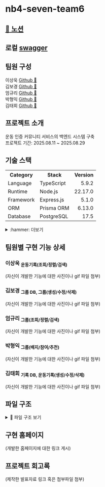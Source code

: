 # nb4-seven-team6

## [:link: 노션](https://www.notion.so/24cb1b4efe4d80dc818cf37149e2f65b)

## 로컬 [swagger](http://localhost:6123/api-docs/)

## 팀원 구성

이상욱 [Github :link:](https://github.com/NewL1f3)<br>
김보경 [Github :link:](https://github.com/bgk614)<br>
엄규리 [Github :link:](https://github.com/ammgree)<br>
박형익 [Github :link:](https://github.com/Sw-twt)<br>
김태회 [Github :link:](https://github.com/F-los)<br>

## 프로젝트 소개

운동 인증 커뮤니티 서비스의 백엔드 시스템 구축<br>
프로젝트 기간: 2025.08.11 ~ 2025.08.29<br>

## 기술 스택

<table>
  <tr>
    <th>Category</th>
    <th>Stack</th>
    <th align="right">Version</th>
  </tr>
  <tr>
    <td>Language</td>
    <td>TypeScript</td>
    <td align="right">5.9.2</td>
  </tr>
  <tr>
    <td>Runtime</td>
    <td>Node.js</td>
    <td align="right">22.17.0</td>
  </tr>
  <tr>
    <td>Framework</td>
    <td>Express.js</td>
    <td align="right">5.1.0</td>
  </tr>
  <tr>
    <td>ORM</td>
    <td>Prisma ORM</td>
    <td align="right">6.13.0</td>
  </tr>
  <tr>
    <td>Database</td>
    <td>PostgreSQL</td>
    <td align="right">17.5</td>
  </tr>
</table>
<detail>

<details>
<summary> :hammer: 더보기</summary>

### 사용 툴

<table>
  <tr>
    <th>Category</th>
    <th>Tool</th>
    <th align="right">Version</th>
  </tr>
  <tr>
    <td>Config</td>
    <td>dotenv</td>
    <td align="right">17.2.1</td>
  </tr>
  <tr>
    <td>API Docs</td>
    <td>swagger-ui-express</td>
    <td align="right">5.0.1</td>
  </tr>
  <tr>
    <td rowspan="3">Lint</td>
    <td>eslint</td>
    <td align="right">9.33.0</td>
  </tr>
  <tr>
    <td>@typescript-eslint/eslint-plugin</td>
    <td align="right">8.39.1</td>
  </tr>
  <tr>
    <td>@typescript-eslint/parser</td>
    <td align="right">8.39.1</td>
  </tr>
  <tr>
    <td rowspan="2">Formatter</td>
    <td>Prettier</td>
    <td align="right">3.6.2</td>
  </tr>
  <tr>
    <td>eslint-plugin-prettier</td>
    <td align="right">5.5.4</td>
  </tr>
  <tr>
    <td rowspan="2">Dev Tools</td>
    <td>nodemon</td>
    <td align="right">3.1.10</td>
  </tr>
  <tr>
    <td>tsx</td>
    <td align="right">4.20.4</td>
  </tr>
  <tr>
    <td rowspan="2">Types</td>
    <td>@types/express</td>
    <td align="right">5.0.3</td>
  </tr>
  <tr>
    <td>@types/node</td>
    <td align="right">24.2.1</td>
  </tr>
</table>

### 기타

<table>
  <tr>
    <th>Tool</th>
    <th>Version</th>
  </tr>
  <tr>
    <td>Git &amp; GitHub</td>
    <td>-</td>
  </tr>
  <tr>
    <td>Discord</td>
    <td>-</td>
  </tr>
  <tr>
    <td>Notion</td>
    <td>-</td>
  </tr>
</table>
</details>

## 팀원별 구현 기능 상세

### 이상욱 <sub>운동기록(조회/정렬/검색)</sub>

(자신이 개발한 기능에 대한 사진이나 gif 파일 첨부)

### 김보경 <sub>그룹 DB, 그룹(생성/수정/삭제)</sub>

(자신이 개발한 기능에 대한 사진이나 gif 파일 첨부)

### 엄규리 <sub>그룹(조회/정렬/검색)</sub>

(자신이 개발한 기능에 대한 사진이나 gif 파일 첨부)

### 박형익 <sub>그룹(배지/참여/추천)</sub>

(자신이 개발한 기능에 대한 사진이나 gif 파일 첨부)

### 김태회 <sub>기록 DB, 운동기록(생성/수정/삭제)</sub>

(자신이 개발한 기능에 대한 사진이나 gif 파일 첨부)

## 파일 구조

<details>
<summary>📂 파일 구조 보기</summary>

```
 src
 ┣ config
 ┃ ┗ db.ts
 ┣ controllers
 ┃ ┣ record
 ┃ ┃ ┗ create_record.controller.ts
 ┃ ┗ group
 ┃    ┣ create_group.controller.ts
 ┃    ┣ delete_group.controller.ts
 ┃    ┣ update_group.controller.ts
 ┃    ┣ list_groups.controller.ts
 ┃    ┣ get_group.controller.ts
 ┃    ┣ recommend_group.controller.ts
 ┃    ┣ join_group.controller.ts
 ┃    ┗ leave_group.controller.ts
 ┣ middleware
 ┃ ┣ group.middleware.ts
 ┃ ┣ record.middleware.ts
 ┃ ┣ auth.middleware.ts
 ┃ ┗ error.middleware.ts
 ┣ models
 ┃ ┣ record.model.ts
 ┃ ┗ group.model.ts
 ┣ routes
 ┃ ┣ record.routes.ts
 ┃ ┗ group.routes.ts
 ┣ services
 ┃ ┣ record
 ┃ ┃ ┗ create_record.service.ts
 ┃ ┗ group
 ┃    ┣ create_group.service.ts
 ┃    ┣ delete_group.service.ts
 ┃    ┣ update_group.service.ts
 ┃    ┣ list_groups.service.ts
 ┃    ┣ get_group.service.ts
 ┃    ┣ recommend_group.service.ts
 ┃    ┣ join_group.service.ts
 ┃    ┣ leave_group.service.ts
 ┃    ┗ badge_evaluation.service.ts
 ┣ utils
 ┃ ┣ jwt.ts
 ┃ ┣ constants.ts
 ┃ ┗ logger.ts
 ┣ app.ts
 ┗ server.ts
prisma
 ┣ schema.prisma
 ┗ seed.ts
.env
.env.example
.gitignore
.prettierrc
app.js
eslint.config.ts
package.json
tsconfig.json
README.md
```

</details>

## 구현 홈페이지

(개발한 홈페이지에 대한 링크 게시)

## 프로젝트 회고록

(제작한 발표자료 링크 혹은 첨부파일 첨부)
